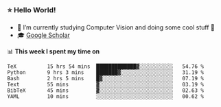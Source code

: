 ### ⭐️ Hello World!

<!--
**hologerry/hologerry** is a ✨ _special_ ✨ repository because its `README.md` (this file) appears on your GitHub profile.

Here are some ideas to get you started:

- 🔭 I’m currently working and studying on Computer Vision
- 🌱 I’m currently learning at Peking University
- 💬 Ask me about 
- 📫 How to reach me: E-mail
- 😄 Pronouns: he/his
- ⚡ Fun fact: Music is the Power
-->


- 🔭 I’m currently studying Computer Vision and doing some cool stuff 🤖
- 🎓 [Google Scholar](https://scholar.google.com/citations?user=3ykqW9wAAAAJ&hl=en)


📊 **This week I spent my time on**

<!--START_SECTION:waka-->

```text
TeX          15 hrs 54 mins  █████████████▓░░░░░░░░░░░   54.76 %
Python       9 hrs 3 mins    ███████▓░░░░░░░░░░░░░░░░░   31.19 %
Bash         2 hrs 5 mins    █▓░░░░░░░░░░░░░░░░░░░░░░░   07.19 %
Text         55 mins         ▓░░░░░░░░░░░░░░░░░░░░░░░░   03.19 %
BibTeX       45 mins         ▓░░░░░░░░░░░░░░░░░░░░░░░░   02.63 %
YAML         10 mins         ░░░░░░░░░░░░░░░░░░░░░░░░░   00.62 %
```

<!--END_SECTION:waka-->
